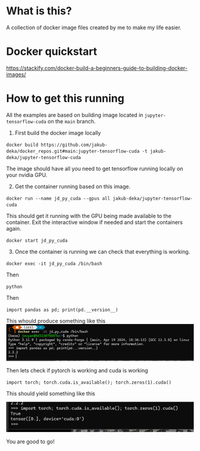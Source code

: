 # What is this?

A collection of docker image files created by me to make my life easier.

# Docker quickstart

https://stackify.com/docker-build-a-beginners-guide-to-building-docker-images/

# How to get this running

All the examples are based on building image located in `jupyter-tensorflow-cuda` on the `main` branch.

1. First build the docker image locally

`docker build https://github.com/jakub-deka/docker_repos.git#main:jupyter-tensorflow-cuda -t jakub-deka/jupyter-tensorflow-cuda`

The image should have all you need to get tensorflow running locally on your nvidia GPU.

2. Get the container running based on this image.

`docker run --name jd_py_cuda --gpus all jakub-deka/jupyter-tensorflow-cuda`

This should get it running with the GPU being made available to the container. Exit the interactive window if needed and start the containers again.

`docker start jd_py_cuda`

3. Once the container is running we can check that everything is working.

`docker exec -it jd_py_cuda /bin/bash`

Then

`python`

Then

`import pandas as pd; print(pd.__version__)`

This whould produce something like this
![alt text](image.png)

Then lets check if pytorch is working and cuda is working

`import torch; torch.cuda.is_available(); torch.zeros(1).cuda()`

This should yield something like this

![alt text](image-1.png)

You are good to go!